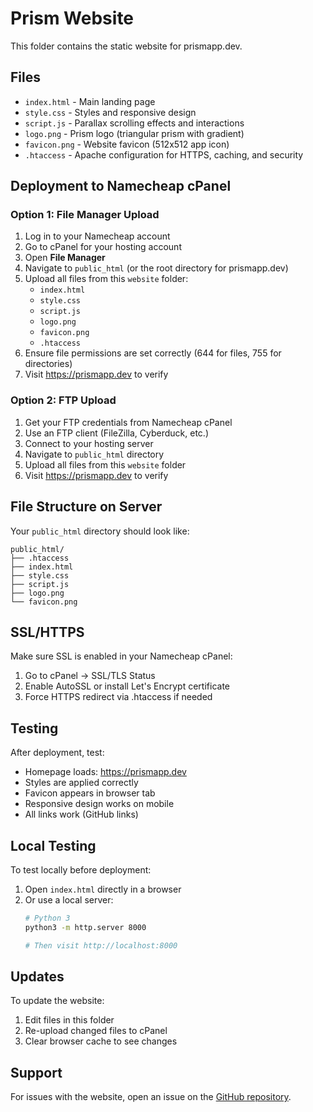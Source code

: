 # Prism Website

This folder contains the static website for prismapp.dev.

## Files

- `index.html` - Main landing page
- `style.css` - Styles and responsive design
- `script.js` - Parallax scrolling effects and interactions
- `logo.png` - Prism logo (triangular prism with gradient)
- `favicon.png` - Website favicon (512x512 app icon)
- `.htaccess` - Apache configuration for HTTPS, caching, and security

## Deployment to Namecheap cPanel

### Option 1: File Manager Upload

1. Log in to your Namecheap account
2. Go to cPanel for your hosting account
3. Open **File Manager**
4. Navigate to `public_html` (or the root directory for prismapp.dev)
5. Upload all files from this `website` folder:
   - `index.html`
   - `style.css`
   - `script.js`
   - `logo.png`
   - `favicon.png`
   - `.htaccess`
6. Ensure file permissions are set correctly (644 for files, 755 for directories)
7. Visit https://prismapp.dev to verify

### Option 2: FTP Upload

1. Get your FTP credentials from Namecheap cPanel
2. Use an FTP client (FileZilla, Cyberduck, etc.)
3. Connect to your hosting server
4. Navigate to `public_html` directory
5. Upload all files from this `website` folder
6. Visit https://prismapp.dev to verify

## File Structure on Server

Your `public_html` directory should look like:

```
public_html/
├── .htaccess
├── index.html
├── style.css
├── script.js
├── logo.png
└── favicon.png
```

## SSL/HTTPS

Make sure SSL is enabled in your Namecheap cPanel:
1. Go to cPanel → SSL/TLS Status
2. Enable AutoSSL or install Let's Encrypt certificate
3. Force HTTPS redirect via .htaccess if needed

## Testing

After deployment, test:
- Homepage loads: https://prismapp.dev
- Styles are applied correctly
- Favicon appears in browser tab
- Responsive design works on mobile
- All links work (GitHub links)

## Local Testing

To test locally before deployment:
1. Open `index.html` directly in a browser
2. Or use a local server:
   ```bash
   # Python 3
   python3 -m http.server 8000

   # Then visit http://localhost:8000
   ```

## Updates

To update the website:
1. Edit files in this folder
2. Re-upload changed files to cPanel
3. Clear browser cache to see changes

## Support

For issues with the website, open an issue on the [GitHub repository](https://github.com/lnm8910/prismapp).
